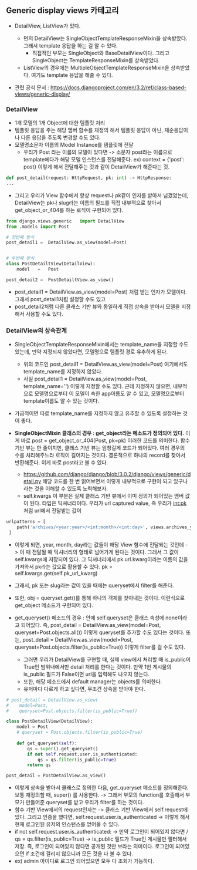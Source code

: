 ## Generic display views 카테고리
- DetailView, ListView가 있다.
  - 먼저 DetailView는 SingleObjectTemplateResponseMixin을 상속받았다. 그래서 template 응답을 하는 걸 알 수 있다.
    - 직접적인 부모는 SingleObject와 BaseDetailView이다. 그리고 SingleObject는 TemplateResponseMixin를 상속받았다.
  - ListView의 경우에는 MultipleObjectTemplateResponseMixin을 상속받았다. 여기도 template 응답을 해줄 수 있다.

- 관련 공식 문서 : https://docs.djangoproject.com/en/3.2/ref/class-based-views/generic-display/


### DetailView
- 1개 모델의 1개 Object에 대한 템플릿 처리
- 템플릿 응답을 주는 해당 멤버 함수를 재정의 해서 템플릿 응답이 아닌, 재순응답이나 다른 응답을 주도록 변경할 수도 있다.
- 모델명소문자 이름의 Model Instance를 템플릿에 전달
  - 우리가 Post 라는 이름의 모델이 있다면 -> 소문자 post라는 이름으로 template에다가 해당 모델 인스턴스를 전달해준다. ex) context = {'post': post} 이렇게 해서 전달해주는 것과 같이 DetailView가 해준다는 것.

```python
def post_detail(request: HttpRequest, pk: int) -> HttpResponse:
...
```

- 그리고 우리가 View 함수에서 항상 request나 pk같이 인자를 받아서 넘겼었는데, DetailView는 pk나 slug라는 이름의 필드를 직접 내부적으로 찾아서 get_object_or_404를 하는 로직이 구현되어 있다.

```python
from django.views.generic	import DetailView
from .models import Post

# 첫번째 방식
post_detail1 =	DetailView.as_view(model=Post)


# 두번째 방식
class PostDetailtView(DetailView):
    model	=	Post

post_detail2 =	PostDetailtView.as_view()
```

- post_detail1	=	DetailView.as_view(model=Post) 처럼 받는 인자가 모델이다. 그래서 post_detail1처럼 설정할 수도 있고 
- post_detail2처럼 다른 클래스 기반 뷰와 동일하게 직접 상속을 받아서 모델을 지정해서 사용할 수도 있다.


### DetailView의 상속관계
- SingleObjectTemplateResponseMixin에서는 template_name을 지정할 수도 있는데, 만약 지정되지 않았다면, 모델명으로 템플릿 경로 유추하게 된다.
  - 위의 코드인 post_detail1 =	DetailView.as_view(model=Post) 여기에서도 template_name를 지정하지 않았다.
  - 사실 post_detail1 =	DetailView.as_view(model=Post, template_name='') 이렇게 지정할 수도 있다. 근데 지정하지 않으면, 내부적으로 모델명으로부터 이 모델이 속한 app이름도 알 수 있고,
    모델명으로부터 template이름도 알 수 있는 것이다.

- 가급적이면 따로 template_name를 지정하지 않고 유추할 수 있도록 설정하는 것이 좋다.

- **SingleObjectMixin 클래스의 경우 : get_object라는 메소드가 정의되어 있다.** 이게 바로 post = get_object_or_404(Post, pk=pk) 이러한 코드를 의미한다. 함수 기반 뷰는 한 줄이지만, 클래스 기반 뷰는 엄청길게 코드가 되어있다. 여러 경우의 수를 처리해주느라 로직이 길어지는 것이다. 결론적으로 하나의 record를 찾아서 반환해준다. 이게 바로 post라고 볼 수 있다.
  - https://github.com/django/django/blob/3.0.2/django/views/generic/detail.py 해당 코드를 한 번 읽어보면서 이렇게 내부적으로 구현이 되고 있구나라는 것을 이해할 수 있도록 노력해보자.
  - self.kwargs 이 부분은 실제 클래스 기반 뷰에서 이미 정의가 되어있는 멤버 값이 된다. 타입은 딕셔너리이다. 우리가 url captured value, 즉 우리가 <int:pk> 처럼 url에서 전달받는 값이

```python
urlpatterns = [
    path('archives/<year:year>/<int:month>/<int:day>', views.archives_year),
 ]
 ```
 
   - 이렇게 되면, year, month, day라는 값들이 해당 View 함수에 전달되는 것인데 -> 이 때 전달될 때 딕셔너리의 형태로 넘어가게 된다는 것이다. 그래서 그 값이 self.kwargs에 저장되어 있다. 그 딕셔너리에서 pk.url.kwarg이라는 이름의 값을 가져와서 pk라는 값으로 활용할 수 있다. pk = self.kwargs.get(self.pk_url_kwarg)
   - 그래서, pk 또는 slug라는 값이 있을 때에는 queryset에서 filter를 해준다.
   - 또한, obj = queryset.get()를 통해 하나의 객체를 찾아내는 것이다. 이런식으로 get_object 메소드가 구현되어 있다.


- get_queryset() 메소드의 경우 : 안에 self.queryset은 클래스 속성에 none이라고 되어있다. 즉, post_detail = DetailView.as_view(model=Post, queryset=Post.objects.all()) 이렇게 queryset를 추가할 수도 있다는 것이다. 또는, post_detail = DetailView.as_view(model=Post, queryset=Post.objects.filter(is_public=True)) 이렇게 filter를 걸 수도 있다.
  - 그러면 우리가 DetailView를 구현할 때, 실제 view에서 처리할 때 is_public이 True인 범위내에서만 detail 처리를 한다는 것이다. 만약 1번 게시물의 is_public 필드가 False이면 url을 입력해도 나오지 않는다.        
  - 또한, 해당 메소드에서 default manager는 objects를 의미한다.
  - 유저마다 다르게 하고 싶다면, 무조건 상속을 받아야 한다.

```python
# post_detail = DetailView.as_view(
#    model=Post,
#    queryset=Post.objects.filter(is_public=True))

class PostDetailView(DetailView):
    model = Post
    # queryset = Post.objects.filter(is_public=True)
    
    def get_queryset(self):
        qs = super().get_queryset()
        if not self.request.user.is_authenticated:
            qs = qs.filter(is_public=True)
        return qs

post_detail = PostDetailView.as_view()
```

- 이렇게 상속을 받아서 클래스로 정의한 다음, get_queryset 메소드를 정의해준다. 보통 재정의할 때, super() 를 사용한다. -> 그래서 부모의 function를 호출해서 부모가 만들어준 queryset를 받고 우리가 filter를 하는 것이다.
- 함수 기반 View에서의 request인자는 -> 클래스 기반 View에서 self.request에 있다. 그리고 인증을 했다면, self.request.user.is_authenticated -> 이렇게 해서 현재 로그인된 유저의 인스턴스를 얻어올 수 있다.
- if not self.request.user.is_authenticated: -> 만약 로그인이 되어있지 않다면 / qs = qs.filter(is_public=True) -> is_public 필드가 True인 게시물만 필터해서 저장. 즉, 로그인이 되어있지 않다면 공개된 것만 보라는 의미이다. 로그인이 되어있으면 if 조건에 걸리지 않으니까 모든 것을 다 볼 수 있다.
- ex) admin 아이디로 로그인 되어있으면 모두 다 조회가 가능하다.
